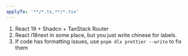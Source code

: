 ```yaml
---
applyTo: '**/*.ts,**/*.tsx'
---
```


1. React 19 + Shadcn + TanStack Router
2. React i18next in some place, but you just write chinese for labels.
3. If code has formatting issues, use `pnpm dlx prettier --write` to fix them
